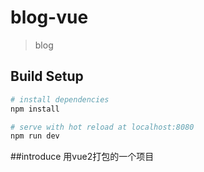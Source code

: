 # blog-vue

> blog

## Build Setup

``` bash
# install dependencies
npm install

# serve with hot reload at localhost:8080
npm run dev
```
##introduce
用vue2打包的一个项目
